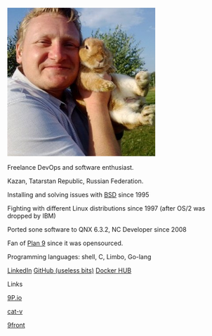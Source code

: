 ![photo](30d4538.jpg)


Freelance DevOps and software enthusiast.

Kazan, Tatarstan Republic, Russian Federation.

Installing and solving issues with [BSD](http://www.bsd.org) since 1995

Fighting  with different Linux distributions since 1997 (after OS/2 was dropped by IBM)

Ported sone software to QNX 6.3.2, NC Developer since 2008

Fan of [Plan 9](http://plan9.bell-labs.com) since it was opensourced.

Programming languages: shell, C, Limbo, Go-lang

[LinkedIn](https://www.linkedin.com/in/zhilkinsergey/)
[GitHub (useless bits)](https://github.com/szhilkin)
[Docker HUB](https://hub.docker.com/u/szhilkin/)

Links

[9P.io](http://9p.io)

[cat-v](http://cat-v.org)

[9front](http://9front.org)
